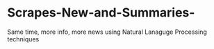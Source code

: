 # Scrapes-New-and-Summaries-
Same time, more info, more news using Natural Lanaguge Processing techniques
